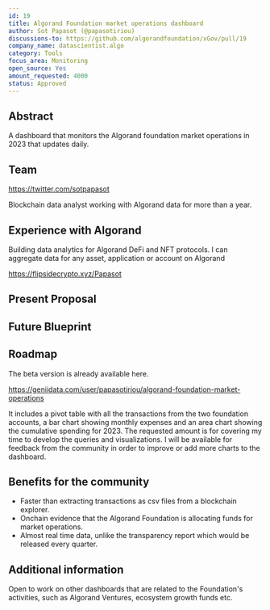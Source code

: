 ```yaml
---
id: 19
title: Algorand Foundation market operations dashboard
author: Sot Papasot (@papasotiriou)
discussions-to: https://github.com/algorandfoundation/xGov/pull/19
company_name: datascientist.algo
category: Tools
focus_area: Monitoring
open_source: Yes
amount_requested: 4000
status: Approved
---
```


## Abstract
A dashboard that monitors the Algorand foundation market operations in 2023 that updates daily. 

## Team
https://twitter.com/sotpapasot

Blockchain data analyst working with Algorand data for more than a year. 

## Experience with Algorand
Building data analytics for Algorand DeFi and NFT protocols. I can aggregate data for any asset, application or account on Algorand

https://flipsidecrypto.xyz/Papasot

## Present Proposal
## Future Blueprint
## Roadmap
The beta version is already available here. 

https://geniidata.com/user/papasotiriou/algorand-foundation-market-operations

It includes a pivot table with all the transactions from the two foundation accounts, a bar chart showing monthly expenses and an area chart showing the cumulative spending for 2023.
The requested amount is for covering my time to develop the queries and visualizations. 
I will be available for feedback from the community in order to improve or add more charts to the dashboard. 

## Benefits for the community
- Faster than extracting transactions as csv files from a blockchain explorer. 
- Onchain evidence that the Algorand Foundation is allocating funds for market operations. 
- Almost real time data, unlike the transparency report which would be released every quarter. 

## Additional information
Open to work on other dashboards that are related to the Foundation's activities, such as Algorand Ventures, ecosystem growth funds etc. 
